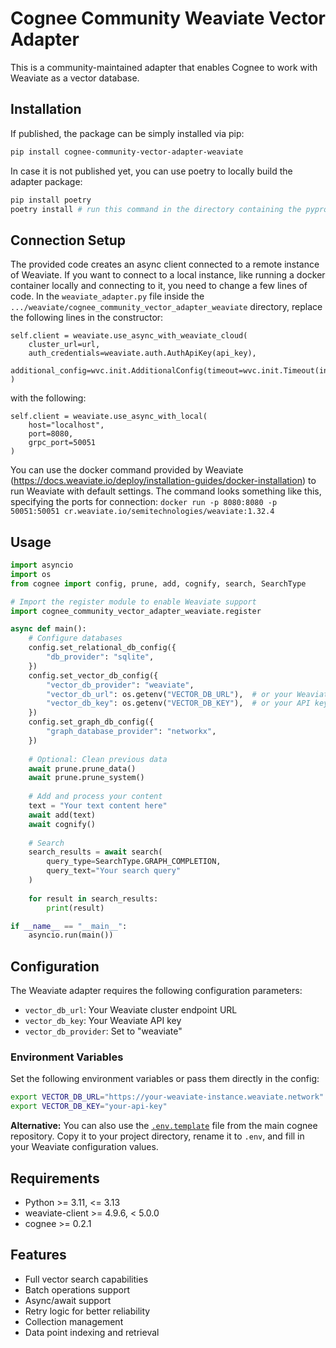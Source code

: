 # Cognee Community Weaviate Vector Adapter

This is a community-maintained adapter that enables Cognee to work with Weaviate as a vector database.

## Installation

If published, the package can be simply installed via pip:

```bash
pip install cognee-community-vector-adapter-weaviate
```

In case it is not published yet, you can use poetry to locally build the adapter package:

```bash
pip install poetry
poetry install # run this command in the directory containing the pyproject.toml file
```

## Connection Setup
The provided code creates an async client connected to a remote instance of Weaviate. If you want to connect to a local 
instance, like running a docker container locally and connecting to it, you need to change a few lines of code. 
In the `weaviate_adapter.py` file inside the `.../weaviate/cognee_community_vector_adapter_weaviate` directory, replace 
the following lines in the constructor: 

```
self.client = weaviate.use_async_with_weaviate_cloud(
    cluster_url=url,
    auth_credentials=weaviate.auth.AuthApiKey(api_key),
    additional_config=wvc.init.AdditionalConfig(timeout=wvc.init.Timeout(init=30)),
)
```
with the following:

```
self.client = weaviate.use_async_with_local(
    host="localhost",
    port=8080,
    grpc_port=50051
)
```

You can use the docker command provided by Weaviate (https://docs.weaviate.io/deploy/installation-guides/docker-installation)
to run Weaviate with default settings. The command looks something like this, specifying the ports for connection:
`docker run -p 8080:8080 -p 50051:50051 cr.weaviate.io/semitechnologies/weaviate:1.32.4`

## Usage

```python
import asyncio
import os
from cognee import config, prune, add, cognify, search, SearchType

# Import the register module to enable Weaviate support
import cognee_community_vector_adapter_weaviate.register

async def main():
    # Configure databases
    config.set_relational_db_config({
        "db_provider": "sqlite",
    })
    config.set_vector_db_config({
        "vector_db_provider": "weaviate",
        "vector_db_url": os.getenv("VECTOR_DB_URL"),  # or your Weaviate URL
        "vector_db_key": os.getenv("VECTOR_DB_KEY"),  # or your API key
    })
    config.set_graph_db_config({
        "graph_database_provider": "networkx",
    })
    
    # Optional: Clean previous data
    await prune.prune_data()
    await prune.prune_system()
    
    # Add and process your content
    text = "Your text content here"
    await add(text)
    await cognify()
    
    # Search
    search_results = await search(
        query_type=SearchType.GRAPH_COMPLETION,
        query_text="Your search query"
    )
    
    for result in search_results:
        print(result)

if __name__ == "__main__":
    asyncio.run(main())
```

## Configuration

The Weaviate adapter requires the following configuration parameters:

- `vector_db_url`: Your Weaviate cluster endpoint URL
- `vector_db_key`: Your Weaviate API key
- `vector_db_provider`: Set to "weaviate"

### Environment Variables

Set the following environment variables or pass them directly in the config:

```bash
export VECTOR_DB_URL="https://your-weaviate-instance.weaviate.network"
export VECTOR_DB_KEY="your-api-key"
```

**Alternative:** You can also use the [`.env.template`](https://github.com/topoteretes/cognee/blob/main/.env.template) file from the main cognee repository. Copy it to your project directory, rename it to `.env`, and fill in your Weaviate configuration values.

## Requirements

- Python >= 3.11, <= 3.13
- weaviate-client >= 4.9.6, < 5.0.0
- cognee >= 0.2.1

## Features

- Full vector search capabilities
- Batch operations support
- Async/await support
- Retry logic for better reliability
- Collection management
- Data point indexing and retrieval 